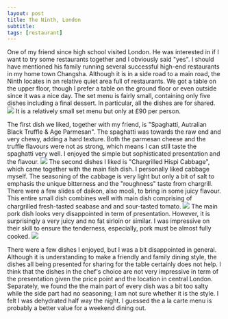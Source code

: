 ```yaml
---
layout: post
title: The Ninth, London
subtitle: 
tags: [restaurant]
---
```


One of my friend since high school visited London.
He was interested in if I want to try some restaurants together and I obviously said "yes".
I should have mentioned his family running several successful high-end restaurants in my home town Changsha.
Although it is in a side road to a main road, the Ninth locates in an relative quiet area full of restaurants.
We got a table on the upper floor, though I prefer a table on the ground floor or even outside since it was a nice day.
The set menu is fairly small, containing only five dishes including a final dessert. 
In particular, all the dishes are for shared.
<img src="{{ 'img/The-Ninth-menu.jpg' | relative_url }}" />
It is a relatively small set menu but only at £90 per person.

The first dish we liked, together with my friend, is "Spaghatti, Autralian Black Truffle & Age Parmesan".
The spaghatti was towards the raw end and very chewy, adding a hard texture.
Both the parmesan cheese and the truffle flavours were not as strong, which means I can still taste the spaghatti very well.
I enjoyed the simple but sophisticated presentation and the flavour.
<img src="{{ 'img/The-Ninth-spaghatti.jpg' | relative_url }}" />
The second dishes I liked is "Chargrilled Hispi Cabbage", which came together with the main fish dish.
I personally liked cabbage myself.
The seasoning of the cabbage is very light but only a bit of salt to emphasis the unique bitterness and the "roughness" taste from chargrill.
There were a few slides of daikon, also mooli, to bring in some juicy flavour.
This entire small dish combines well with main dish comprising of chargrilled fresh-tasted seabase and and sour-tasted tomato.
<img src="{{ 'img/The-Ninth-cabbage.jpg' | relative_url }}" />
The main pork dish looks very disappointed in term of presentation.
However, it is surprisingly a very juicy and no fat sirloin or similar.
I was impressive on their skill to ensure the tenderness, especially, pork must be almost fully cooked.
<img src="{{ 'img/The-Ninth-pork.jpg' | relative_url }}" />

There were a few dishes I enjoyed, but I was a bit disappointed in general.
Although it is understanding to make a friendly and family dining style, the dishes all being presented for sharing for the table certainly does not help.
I think that the dishes in the chef's choice are not very impressive in term of the presentation given the price point and the location in central London.
Separately, we found the the main part of every dish was a bit too salty while the side part had no seasoning; I am not sure whether it is the style.
I felt I was dehydrated half way the night.
I guessed the a la carte menu is probably a better value for a weekend dining out.
